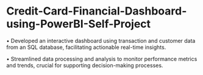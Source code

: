 # Credit-Card-Financial-Dashboard-using-PowerBI-Self-Project
• Developed an interactive dashboard using transaction and customer data from an SQL database, facilitating actionable real-time insights.

• Streamlined data processing and analysis to monitor performance metrics and trends, crucial for supporting decision-making processes.
